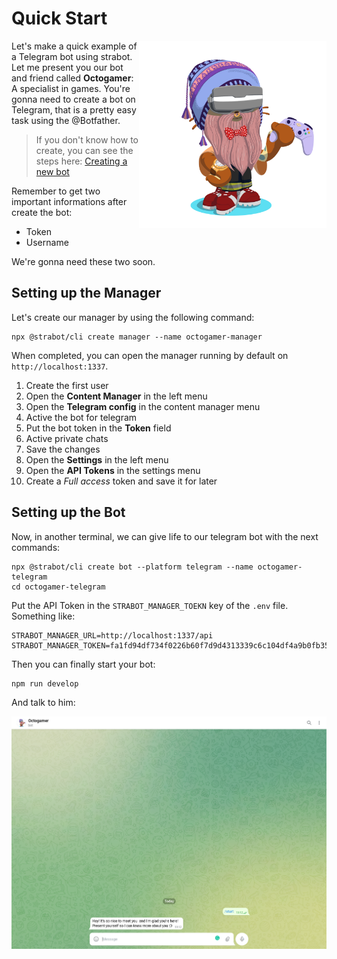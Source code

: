 # Quick Start

<img align="right" alt="Octocat" width="300px" src="_media/octogamer.png" />

Let's make a quick example of a Telegram bot using strabot. Let me present you our bot and friend called **Octogamer**: A specialist in games. You're gonna need to create a bot on Telegram, that is a pretty easy task using the @Botfather.

> If you don't know how to create, you can see the steps here: [Creating a new bot](https://core.telegram.org/bots#creating-a-new-bot)

Remember to get two important informations after create the bot:

* Token
* Username

We're gonna need these two soon.

## Setting up the Manager

Let's create our manager by using the following command:

```shell
npx @strabot/cli create manager --name octogamer-manager
```

When completed, you can open the manager running by default on `http://localhost:1337`.

1. Create the first user
2. Open the **Content Manager** in the left menu
3. Open the **Telegram config** in the content manager menu
4. Active the bot for telegram
5. Put the bot token in the **Token** field
6. Active private chats
7. Save the changes
8. Open the **Settings** in the left menu
9. Open the **API Tokens** in the settings menu
10. Create a *Full access* token and save it for later

## Setting up the Bot

Now, in another terminal, we can give life to our telegram bot with the next commands:

```shell
npx @strabot/cli create bot --platform telegram --name octogamer-telegram
cd octogamer-telegram
```

Put the API Token in the `STRABOT_MANAGER_TOEKN` key of the `.env` file. Something like:

```env
STRABOT_MANAGER_URL=http://localhost:1337/api
STRABOT_MANAGER_TOKEN=fa1fd94df734f0226b60f7d9d4313339c6c104df4a9b0fb3581b7c236db7a8e940b328dc434f478e2b8c8cc5217d1294191f353a745846873ec2755e62f4da36aa22446bf9aabf5c46521a0baef272151fb096d2c31e826e38f90fd0ee86494c4d6f4363fc921d36bd6d3357ff32c69af17ca4aa217a3efe66db80d6e919a88d
```

Then you can finally start your bot:

```
npm run develop
```

And talk to him:

<p align="center">
  <img width="1000px" src="_media/quick-start-octogamer-telegram.png">
</p>
